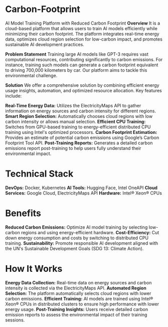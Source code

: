 # Carbon-Footprint
AI Model Training Platform with Reduced Carbon Footprint
**Overview**
It is a cloud-based platform that allows users to train AI models efficiently while minimizing their carbon footprint. The platform integrates real-time energy data, optimizes cloud region selection for low-carbon impact, and promotes sustainable AI development practices.

**Problem Statement**
Training large AI models like GPT-3 requires vast computational resources, contributing significantly to carbon emissions. For instance, training such models can generate a carbon footprint equivalent to driving 700,000 kilometers by car. Our platform aims to tackle this environmental challenge.

**Solution**
We offer a comprehensive solution by combining efficient energy usage insights, automation, and optimized resource allocation. Key features include:

**Real-Time Energy Data:** Utilizes the ElectricityMaps API to gather information on energy sources and carbon intensity for different regions.
**Smart Region Selection:** Automatically chooses cloud regions with low carbon intensity or allows manual selection.
**Efficient CPU Training:** Switches from GPU-based training to energy-efficient distributed CPU training using Intel's optimized processors.
**Carbon Footprint Estimation:** Provides an estimate of potential carbon emissions using Google’s Carbon Footprint Tool API.
**Post-Training Reports:** Generates a detailed carbon emissions report post-training to help users fully understand their environmental impact.
# Technical Stack
**DevOps:** Docker, Kubernetes
**AI Tools:** Hugging Face, Intel OneAPI
**Cloud Services:** Google Cloud, ElectricityMaps API
**Hardware:** Intel® Xeon® CPUs
# Benefits
**Reduced Carbon Emissions:** Optimize AI model training by selecting low-carbon regions and using energy-efficient hardware.
**Cost-Efficiency:** Cut down energy consumption and costs by switching to distributed CPU training.
**Sustainability:** Promote responsible AI development aligned with the UN's Sustainable Development Goals (SDG 13: Climate Action).
# How It Works
**Energy Data Collection:** Real-time data on energy sources and carbon intensity is collected via the ElectricityMaps API.
**Automated Region Selection:** The platform automatically selects cloud regions with lower carbon emissions.
**Efficient Training:** AI models are trained using Intel® Xeon® CPUs in distributed clusters to ensure high performance with lower energy usage.
**Post-Training Insights:** Users receive detailed carbon emission reports to assess the environmental impact of their training sessions.
